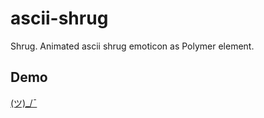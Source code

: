# ascii-shrug

Shrug. Animated ascii shrug emoticon as Polymer element.


## Demo

[(ツ)_/¯](http://carmenpopoviciu.github.io/ascii-shrug/components/ascii-shrug/demo/)